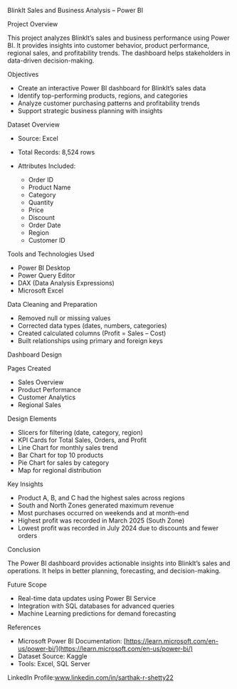 

BlinkIt Sales and Business Analysis – Power BI

Project Overview

This project analyzes BlinkIt’s sales and business performance using Power BI.
It provides insights into customer behavior, product performance, regional sales, and profitability trends.
The dashboard helps stakeholders in data-driven decision-making.


 Objectives

* Create an interactive Power BI dashboard for BlinkIt’s sales data
* Identify top-performing products, regions, and categories
* Analyze customer purchasing patterns and profitability trends
* Support strategic business planning with insights


 Dataset Overview

* Source: Excel
* Total Records: 8,524 rows
* Attributes Included:

  * Order ID
  * Product Name
  * Category
  * Quantity
  * Price
  * Discount
  * Order Date
  * Region
  * Customer ID



 Tools and Technologies Used

* Power BI Desktop
* Power Query Editor
* DAX (Data Analysis Expressions)
* Microsoft Excel



 Data Cleaning and Preparation

* Removed null or missing values
* Corrected data types (dates, numbers, categories)
* Created calculated columns (Profit = Sales – Cost)
* Built relationships using primary and foreign keys



Dashboard Design

Pages Created

* Sales Overview
* Product Performance
* Customer Analytics
* Regional Sales

Design Elements

* Slicers for filtering (date, category, region)
* KPI Cards for Total Sales, Orders, and Profit
* Line Chart for monthly sales trend
* Bar Chart for top 10 products
* Pie Chart for sales by category
* Map for regional distribution


Key Insights

* Product A, B, and C had the highest sales across regions
* South and North Zones generated maximum revenue
* Most purchases occurred on weekends and at month-end
* Highest profit was recorded in March 2025 (South Zone)
* Lowest profit was recorded in July 2024 due to discounts and fewer orders


Conclusion

The Power BI dashboard provides actionable insights into BlinkIt’s sales and operations.
It helps in better planning, forecasting, and decision-making.



Future Scope

* Real-time data updates using Power BI Service
* Integration with SQL databases for advanced queries
* Machine Learning predictions for demand forecasting



 References

* Microsoft Power BI Documentation: [https://learn.microsoft.com/en-us/power-bi/](https://learn.microsoft.com/en-us/power-bi/)
* Dataset Source: Kaggle
* Tools: Excel, SQL Server

LinkedIn Profile:www.linkedin.com/in/sarthak-r-shetty22 

